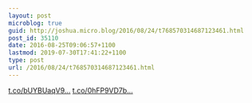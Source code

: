 ```yaml
---
layout: post
microblog: true
guid: http://joshua.micro.blog/2016/08/24/t768570314687123461.html
post_id: 35110
date: 2016-08-25T09:06:57+1100
lastmod: 2019-07-30T17:41:22+1100
type: post
url: /2016/08/24/t768570314687123461.html
---
```

[t.co/bUYBUaqV9...](https://t.co/bUYBUaqV9i) [t.co/0hFP9VD7b...](https://t.co/0hFP9VD7ba)
